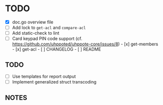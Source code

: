 # TODO

- [x] doc.go overview file
- [ ] Add lock to `get-acl` and `compare-acl`
- [ ] Add static-check to lint
- [ ] Card keypad PIN code support (cf. https://github.com/uhppoted/uhppote-core/issues/8)
      - [x] get-members
      - [x] get-acl
      - [ ] CHANGELOG
      - [ ] README

## TODO

- [ ] Use templates for report output
- [ ] Implement generalized struct transcoding

## NOTES
